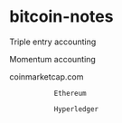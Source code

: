 # bitcoin-notes





Triple entry accounting

Momentum accounting

coinmarketcap.com

               Ethereum

               Hyperledger

